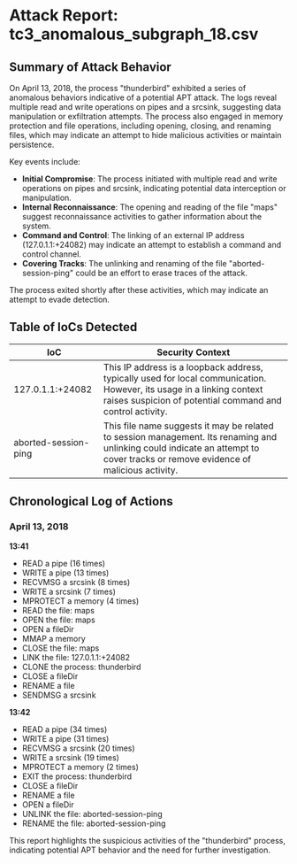 # Attack Report: tc3_anomalous_subgraph_18.csv

## Summary of Attack Behavior

On April 13, 2018, the process "thunderbird" exhibited a series of anomalous behaviors indicative of a potential APT attack. The logs reveal multiple read and write operations on pipes and a srcsink, suggesting data manipulation or exfiltration attempts. The process also engaged in memory protection and file operations, including opening, closing, and renaming files, which may indicate an attempt to hide malicious activities or maintain persistence.

Key events include:
- **Initial Compromise**: The process initiated with multiple read and write operations on pipes and srcsink, indicating potential data interception or manipulation.
- **Internal Reconnaissance**: The opening and reading of the file "maps" suggest reconnaissance activities to gather information about the system.
- **Command and Control**: The linking of an external IP address (127.0.1.1:+24082) may indicate an attempt to establish a command and control channel.
- **Covering Tracks**: The unlinking and renaming of the file "aborted-session-ping" could be an effort to erase traces of the attack.

The process exited shortly after these activities, which may indicate an attempt to evade detection.

## Table of IoCs Detected

| IoC                        | Security Context                                                                                     |
|----------------------------|-----------------------------------------------------------------------------------------------------|
| 127.0.1.1:+24082           | This IP address is a loopback address, typically used for local communication. However, its usage in a linking context raises suspicion of potential command and control activity. |
| aborted-session-ping       | This file name suggests it may be related to session management. Its renaming and unlinking could indicate an attempt to cover tracks or remove evidence of malicious activity. |

## Chronological Log of Actions

### April 13, 2018

**13:41**
- READ a pipe (16 times)
- WRITE a pipe (13 times)
- RECVMSG a srcsink (8 times)
- WRITE a srcsink (7 times)
- MPROTECT a memory (4 times)
- READ the file: maps
- OPEN the file: maps
- OPEN a fileDir
- MMAP a memory
- CLOSE the file: maps
- LINK the file: 127.0.1.1:+24082
- CLONE the process: thunderbird
- CLOSE a fileDir
- RENAME a file
- SENDMSG a srcsink

**13:42**
- READ a pipe (34 times)
- WRITE a pipe (31 times)
- RECVMSG a srcsink (20 times)
- WRITE a srcsink (19 times)
- MPROTECT a memory (2 times)
- EXIT the process: thunderbird
- CLOSE a fileDir
- RENAME a file
- OPEN a fileDir
- UNLINK the file: aborted-session-ping
- RENAME the file: aborted-session-ping

This report highlights the suspicious activities of the "thunderbird" process, indicating potential APT behavior and the need for further investigation.